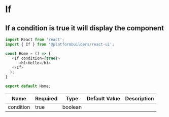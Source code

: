 
# If 

## If a condition is true it will display the component

```js
import React from 'react';
import { If } from '@platformbuilders/react-ui';

const Home = () => {
   <If condition={true}>
      <h1>Hello</h1>
   </If>
  );
}

export default Home;
```


| Name  | Required | Type | Default Value | Description 
| ------------- | ------------- | ------------- |------------- |------------- |
| condition | true | boolean |  |  |
